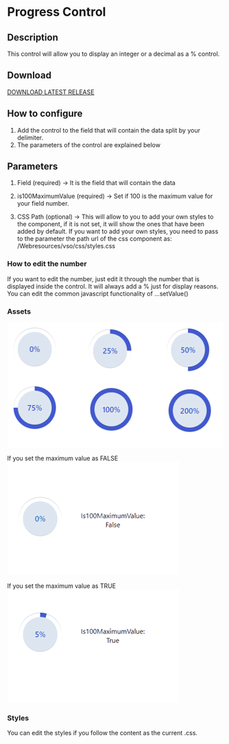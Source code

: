 # Progress Control

## Description

This control will allow you to display an integer or a decimal as a % control.

## Download

[DOWNLOAD LATEST RELEASE](https://github.com/victorsolaya/Multiselect_Records_PCF/releases/latest)

## How to configure

1. Add the control to the field that will contain the data split by your delimiter.
2. The parameters of the control are explained below

## Parameters

1. Field (required) -> It is the field that will contain the data

2. is100MaximumValue (required) -> Set if 100 is the maximum value for your field number.

3. CSS Path (optional) -> This will allow to you to add your own styles to the component, if it is not set, it will show the ones that have been added by default.
If you want to add your own styles, you need to pass to the parameter the path url of the css component as: /Webresources/vso/css/styles.css

### How to edit the number

If you want to edit the number, just edit it through the number that is displayed inside the control. It will always add a % just for display reasons.
You can edit the common javascript functionality of ...setValue()

### Assets

![Display](assets/show-percentage.png)

If you set the maximum value as FALSE
![Is Maximum Value False](assets/isMaximumValueFalse.gif)

If you set the maximum value as TRUE
![Is Maximum Value False](assets/isMaximumValueTrue.gif)

### Styles

You can edit the styles if you follow the content as the current .css.